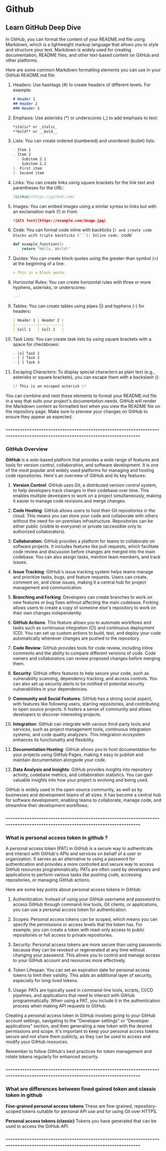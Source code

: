 # Github
## Learn GitHub Deep Dive

In GitHub, you can format the content of your README.md file using Markdown, which is a lightweight markup language that allows you to style and structure your text. Markdown is widely used for creating documentation, README files, and other text-based content on GitHub and other platforms.

Here are some common Markdown formatting elements you can use in your GitHub README.md file:

1. Headers:
   Use hashtags (#) to create headers of different levels. For example:
   ```markdown
   # Header 1
   ## Header 2
   ### Header 3
   ```

2. Emphasis:
   Use asterisks (*) or underscores (_) to add emphasis to text:
   ```markdown
   *italic* or _italic_
   **bold** or __bold__
   ```

3. Lists:
   You can create ordered (numbered) and unordered (bullet) lists:
   ```markdown
   - Item 1
   - Item 2
     - Subitem 2.1
     - Subitem 2.2
   1. First item
   2. Second item
   ```

4. Links:
   You can create links using square brackets for the link text and parentheses for the URL:
   ```markdown
   [GitHub](https://github.com)
   ```

5. Images:
   You can embed images using a similar syntax to links but with an exclamation mark (!) in front:
   ```markdown
   ![Alt Text](https://example.com/image.jpg)
   ```

6. Code:
   You can format code inline with backticks (`) and create code blocks with triple backticks (```):
   Inline code: `code`
   ```python
   def example_function():
       return "Hello, World!"
   ```

7. Quotes:
   You can create block quotes using the greater-than symbol (>) at the beginning of a line:
   ```markdown
   > This is a block quote.
   ```

8. Horizontal Rules:
   You can create horizontal rules with three or more hyphens, asterisks, or underscores:
   ```markdown
   ---
   ```

9. Tables:
   You can create tables using pipes (|) and hyphens (-) for headers:
   ```markdown
   | Header 1 | Header 2 |
   |----------|----------|
   | Cell 1   | Cell 2   |
   ```

10. Task Lists:
    You can create task lists by using square brackets with a space for checkboxes:
    ```markdown
    - [x] Task 1
    - [ ] Task 2
    - [ ] Task 3
    ```

11. Escaping Characters:
    To display special characters as plain text (e.g., asterisks or square brackets), you can escape them with a backslash (\):
    ```markdown
    \* This is an escaped asterisk \*
    ```

You can combine and nest these elements to format your README.md file in a way that suits your project's documentation needs. GitHub will render the Markdown content as formatted text when you view the README file on the repository page. Make sure to preview your changes on GitHub to ensure they appear as expected.

### --------------------------------------------------------------------------------------------------------------------------
### GitHub Overview

**GitHub** is a web-based platform that provides a wide range of features and tools for version control, collaboration, and software development. It is one of the most popular 
and widely used platforms for managing and hosting code repositories. Here's an overview of GitHub and its key features:

1. **Version Control**: GitHub uses Git, a distributed version control system, to help developers track changes in their codebase over time. This enables multiple developers 
         to work on a project simultaneously, making it easier to manage code revisions and merge changes.

2. **Code Hosting**: GitHub allows users to host their Git repositories in the cloud. This means you can store your code and collaborate with others without the need for 
         on-premises infrastructure. Repositories can be either public (visible to everyone) or private (accessible only to authorized collaborators).

3. **Collaboration**: GitHub provides a platform for teams to collaborate on software projects. It includes features like pull requests, which facilitate code review and 
        discussion before changes are merged into the main codebase. You can also assign tasks, mention team members, and track issues.

4. **Issue Tracking**: GitHub's issue tracking system helps teams manage and prioritize tasks, bugs, and feature requests. Users can create, comment on, and close issues, 
        making it a central hub for project management and communication.

5. **Branching and Forking**: Developers can create branches to work on new features or bug fixes without affecting the main codebase. Forking allows users to create a
         copy of someone else's repository to work on their own changes independently.

6. **GitHub Actions**: This feature allows you to automate workflows and tasks such as continuous integration (CI) and continuous deployment (CD). You can set up custom 
         actions to build, test, and deploy your code automatically whenever changes are pushed to the repository.

7. **Code Review**: GitHub provides tools for code review, including inline comments and the ability to compare different versions of code. Code owners and collaborators 
         can review proposed changes before merging them.

8. **Security**: GitHub offers features to help secure your code, such as vulnerability scanning, dependency tracking, and access controls. You can also set up security alerts 
         to be notified of potential security vulnerabilities in your dependencies.

9. **Community and Social Features**: GitHub has a strong social aspect, with features like following users, starring repositories, and contributing to open source projects.
         It fosters a sense of community and allows developers to discover interesting projects.

10. **Integration**: GitHub can integrate with various third-party tools and services, such as project management tools, continuous integration systems, and code quality
           analyzers. This integration ecosystem enhances its functionality and flexibility.

11. **Documentation Hosting**: GitHub allows you to host documentation for your projects using GitHub Pages, making it easy to publish and maintain documentation 
          alongside your code.

12. **Data Analysis and Insights**: GitHub provides insights into repository activity, codebase metrics, and collaboration statistics. You can gain valuable insights into how
           your project is evolving and being used.

GitHub is widely used in the open-source community, as well as by businesses and development teams of all sizes. It has become a central hub for software development, 
enabling teams to collaborate, manage code, and streamline their development workflows.


### --------------------------------------------------------------------------------------------------------------------------
### What is personal access token in github ?

A personal access token (PAT) in GitHub is a secure way to authenticate and interact with GitHub's APIs and services on behalf of a user or organization. It serves as an alternative to using a password for authentication and provides a more controlled and secure way to access GitHub resources programmatically. PATs are often used by developers and applications to perform various tasks like pushing code, accessing repositories, or managing GitHub actions.

Here are some key points about personal access tokens in GitHub:

1. Authentication: Instead of using your GitHub username and password to access GitHub through command-line tools, Git clients, or applications, you can use a personal access token for authentication.

2. Scopes: Personal access tokens can be scoped, which means you can specify the permissions or access levels that the token has. For example, you can create a token with read-only access to public repositories or full access to private repositories.

3. Security: Personal access tokens are more secure than using passwords because they can be revoked or regenerated at any time without changing your password. This allows you to control and manage access to your GitHub account and resources more effectively.

4. Token Lifespan: You can set an expiration date for personal access tokens to limit their validity. This adds an additional layer of security, especially for long-lived tokens.

5. Usage: PATs are typically used in command-line tools, scripts, CI/CD pipelines, and applications that need to interact with GitHub programmatically. When using a PAT, you include it in the authentication process when making API requests to GitHub.

Creating a personal access token in GitHub involves going to your GitHub account settings, navigating to the "Developer settings" or "Developer applications" section, and then generating a new token with the desired permissions and scope. It's important to keep your personal access tokens secure and not share them publicly, as they can be used to access and modify your GitHub resources.

Remember to follow GitHub's best practices for token management and rotate tokens regularly for enhanced security.

### --------------------------------------------------------------------------------------------------------------------------
### What are differences between fined gained token and classic token in github

**Fine-grained personal access tokens**
 These are fine-grained, repository-scoped tokens suitable for personal API use and for using Git over HTTPS.

**Personal access tokens (classic)**
 Tokens you have generated that can be used to access the GitHub API.

 ### --------------------------------------------------------------------------------------------------------------------------
